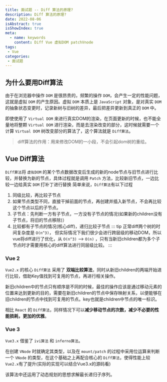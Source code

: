 ```yaml
---
title: 面试题 -- Diff 算法的原理?
description: Diff 算法的原理?
date: 2022-08-06
isAbstract: true
isShowIndex: true
meta:
  - name: keywords
    content: Diff Vue 虚拟DOM patchVnode
tags:
 - Vue 
categories:
 - 面试题
---
```


## 为什么要用Diff算法

由于在浏览器中操作 `DOM` 是很昂贵的，频繁的操作 `DOM`，会产生一定的性能问题，这就是虚拟 `DOM` 的产生原因。虚拟 `DOM` 本质上是 `JavaScript` 对象，是对真实 `DOM` 的抽象状态变更时，记录新树与旧树的差异，最后把差异更新到真正的 `DOM` 中。

即使使用了 `Virtual DOM` 来进行真实DOM的渲染，在页面更新的时候，也不能全量地将整颗 `Virtual DOM` 进行渲染，而是去渲染改变的部分，这时候就需要一个计算 `Virtual DOM` 树改变部分的算法了，这个算法就是 `Diff算法`。

> diff算法的作用：用来修改DOM的一小段，不会引起dom树的重绘。

## Vue Diff算法
`Diff算法`将 `虚拟DOM` 的某个节点数据改变后生成的新的node节点与旧节点进行比较，并替换为新的节点，具体过程就是调用 `Patch` 方法，比较新旧节点，一边比较一边给真实 `DOM` 打补丁进行替换
简单来说，`Diff算法`有以下过程
1. 同级比较，再比较子节点
2. 如果节点类型不同，直接干掉前面的节点，再创建并插入新节点，不会再比较这个节点以后的子节点。
3. 子节点：先判断一方有子节点，一方没有子节点的情况(如果新的children没有子节点，将旧的节点移除)）
4. 比较都有子节点的情况(核心diff)，递归比较子节点
::: tip 
正常diff两个树的时间复杂度是 `O(n^3)`， 但实际情况下我们很少会进行跨层级的移动DOM，所以vue将diff进行了优化，从 `O(n^3)` –> `O(n)` ，只有当新旧children都为多个子节点时才需要用核心的diff算法进行同层级比较。
:::

### Vue 2
`Vue2.x` 的核心 `Diff算法` 采用了 **双端比较算法**，同时从新旧children的两端开始进行比较，借助Key值找到可复用的节点，再进行相关操作。

新旧children中的节点只有顺序是不同的时候，最佳的操作应该是通过移动元素的位置来达到更新的目的，需要在新旧children的节点中保存映射关系，以便能够在旧children的节点中找到可复用的节点。key也就是children中节点的唯一标识。

相比 `React` 的 `Diff算法`，同样情况下可以**减少移动节点的次数，减少不必要的性能损耗，更加的优雅**。

### Vue 3

`Vue3.x` 借鉴了 `ivi算法` 和 `inferno算法`。

在创建 `VNode` 时就确定其类型，以及在 `mount/patch` 的过程中采用位运算来判断一个 `VNode` 的类型，在这个基础之上再配合核心的 `Diff算法`，使得性能上较 `Vue2.x`有了提升(实际的实现可以结合Vue3.x的源码看)

该算法中还运用了动态规划的思想求解最长递归子序列。